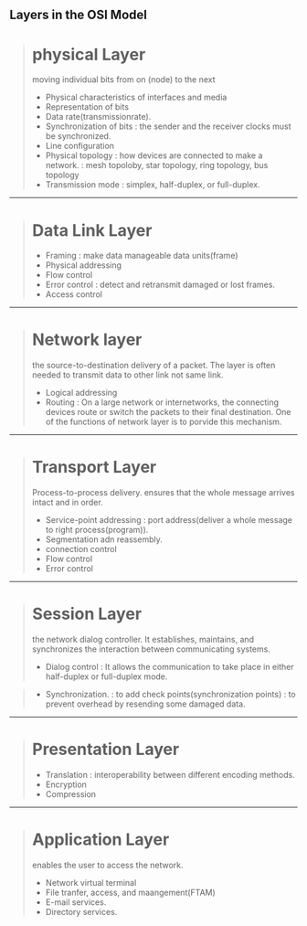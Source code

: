 Layers in the OSI Model
---

># physical Layer
> moving individual bits from on (node) to the next
> - Physical characteristics of interfaces and media
> - Representation of bits
> - Data rate(transmissionrate).
> - Synchronization of bits
>   : the sender and the receiver clocks must be synchronized.
> - Line configuration
> - Physical topology
>   : how devices are connected to make a network.
>   : mesh topoloby, star topology, ring topology, bus topology
> - Transmission mode
>   : simplex, half-duplex, or full-duplex.

***

># Data Link Layer
> 
> - Framing
>  : make data manageable data units(frame)
> - Physical addressing
> - Flow control
> - Error control
>  : detect and retransmit damaged or lost frames.
> - Access control

***

># Network layer
> the source-to-destination delivery of a packet. The layer is often needed to transmit data to other link not same link.
> - Logical addressing
> - Routing
>   : On a large network or internetworks, the connecting devices route or switch the packets to their final destination. One of the functions of network layer is to porvide this mechanism.

***

># Transport Layer
> Process-to-process delivery. 
> ensures that the whole message arrives intact and in order.
> - Service-point addressing
>   : port address(deliver a whole message to right process(program)).
> - Segmentation adn reassembly.
> - connection control
> - Flow control
> - Error control


***

># Session Layer
> the network dialog controller. It establishes, maintains, and synchronizes the interaction between communicating systems.
> - Dialog control
>   : It allows the communication to take place in either half-duplex or full-duplex mode.

> - Synchronization.
>   : to add check points(synchronization points)
>   : to prevent overhead by resending some damaged data.


***

># Presentation Layer
> - Translation
>   : interoperability between different encoding methods.
> - Encryption
> - Compression


***

># Application Layer
> enables the user to access the network.
> - Network virtual terminal
> - File tranfer, access, and maangement(FTAM)
> - E-mail services.
> - Directory services.


